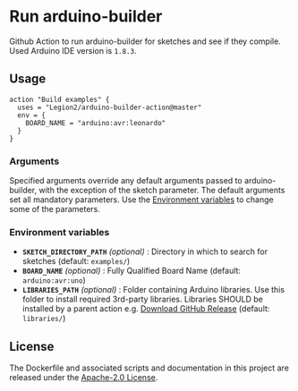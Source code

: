 # Run arduino-builder
Github Action to run arduino-builder for sketches and see if they compile.
Used Arduino IDE version is `1.8.3`.

## Usage
```
action "Build examples" {
  uses = "Legion2/arduino-builder-action@master"
  env = {
    BOARD_NAME = "arduino:avr:leonardo"
  }
}
```

### Arguments
Specified arguments override any default arguments passed to arduino-builder, with the exception of the sketch parameter.
The default arguments set all mandatory parameters.
Use the [Environment variables](#environment-variables) to change some of the parameters.

### Environment variables
* **`SKETCH_DIRECTORY_PATH`** *(optional)* : Directory in which to search for sketches (default: `examples/`)
* **`BOARD_NAME`** *(optional)* : Fully Qualified Board Name (default: `arduino:avr:uno`)
* **`LIBRARIES_PATH`** *(optional)* : Folder containing Arduino libraries.
Use this folder to install required 3rd-party libraries.
Libraries SHOULD be installed by a parent action e.g. [Download GitHub Release](https://github.com/marketplace/actions/download-github-release) (default: `libraries/`)

## License
The Dockerfile and associated scripts and documentation in this project are released under the [Apache-2.0 License](LICENSE).
